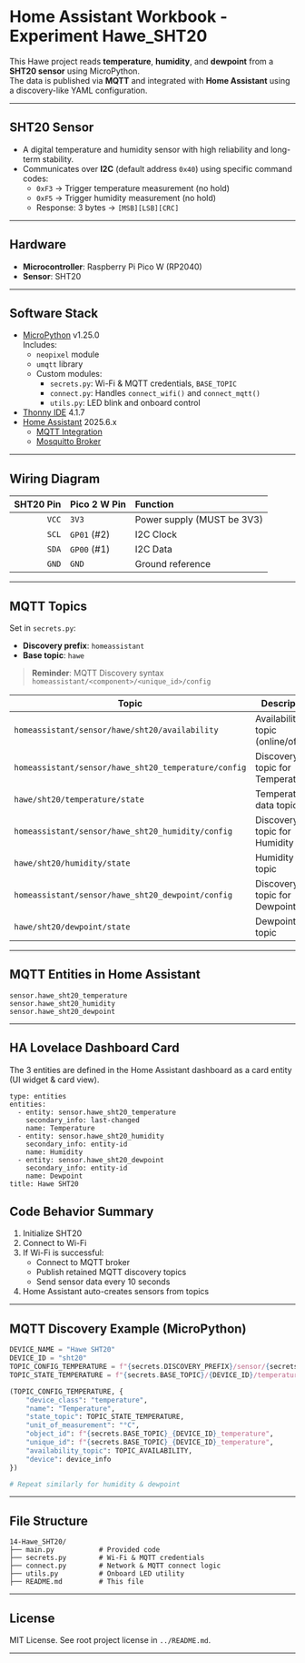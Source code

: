 # Home Assistant Workbook - Experiment Hawe_SHT20

This Hawe project reads **temperature**, **humidity**, and **dewpoint** from a **SHT20 sensor** using MicroPython.  
The data is published via **MQTT** and integrated with **Home Assistant** using a discovery-like YAML configuration.

---

## SHT20 Sensor

- A digital temperature and humidity sensor with high reliability and long-term stability.
- Communicates over **I2C** (default address `0x40`) using specific command codes:
  - `0xF3` → Trigger temperature measurement (no hold)
  - `0xF5` → Trigger humidity measurement (no hold)
  - Response: 3 bytes → `[MSB][LSB][CRC]`

---

## Hardware

- **Microcontroller**: Raspberry Pi Pico W (RP2040)
- **Sensor**: SHT20

---

## Software Stack

- [MicroPython](https://micropython.org) v1.25.0  
  Includes:
  - `neopixel` module
  - `umqtt` library
  - Custom modules:
    - `secrets.py`: Wi-Fi & MQTT credentials, `BASE_TOPIC`
    - `connect.py`: Handles `connect_wifi()` and `connect_mqtt()`
    - `utils.py`: LED blink and onboard control
- [Thonny IDE](https://thonny.org) 4.1.7
- [Home Assistant](https://www.home-assistant.io) 2025.6.x
  - [MQTT Integration](https://www.home-assistant.io/integrations/mqtt)
  - [Mosquitto Broker](https://mosquitto.org/)

---

## Wiring Diagram

| SHT20 Pin | Pico 2 W Pin | Function                   |
|----------:|:-------------|:---------------------------|
| `VCC`     | `3V3`        | Power supply (MUST be 3V3) |
| `SCL`     | `GP01` (#2)  | I2C Clock                  |
| `SDA`     | `GP00` (#1)  | I2C Data                   |
| `GND`     | `GND`        | Ground reference           |

---

## MQTT Topics

Set in `secrets.py`:

- **Discovery prefix**: `homeassistant`
- **Base topic**: `hawe`

> **Reminder**: MQTT Discovery syntax  
> `homeassistant/<component>/<unique_id>/config`

| Topic                                                | Description                                            |
|------------------------------------------------------|--------------------------------------------------------|
| `homeassistant/sensor/hawe/sht20/availability`       | Availability topic (online/offline)                    |
| `homeassistant/sensor/hawe_sht20_temperature/config` | Discovery topic for Temperature                        |
| `hawe/sht20/temperature/state`                       | Temperature data topic                                 |
| `homeassistant/sensor/hawe_sht20_humidity/config`    | Discovery topic for Humidity                           |
| `hawe/sht20/humidity/state`                          | Humidity data topic                                    |
| `homeassistant/sensor/hawe_sht20_dewpoint/config`    | Discovery topic for Dewpoint                           |
| `hawe/sht20/dewpoint/state`                          | Dewpoint data topic                                    |

---

## MQTT Entities in Home Assistant
```
sensor.hawe_sht20_temperature
sensor.hawe_sht20_humidity
sensor.hawe_sht20_dewpoint
```

---

## HA Lovelace Dashboard Card
The 3 entities are defined in the Home Assistant dashboard as a card entity (UI widget & card view).
```
type: entities
entities:
  - entity: sensor.hawe_sht20_temperature
    secondary_info: last-changed
    name: Temperature
  - entity: sensor.hawe_sht20_humidity
    secondary_info: entity-id
    name: Humidity
  - entity: sensor.hawe_sht20_dewpoint
    secondary_info: entity-id
    name: Dewpoint
title: Hawe SHT20
```

## Code Behavior Summary

1. Initialize SHT20
2. Connect to Wi-Fi
3. If Wi-Fi is successful:
   - Connect to MQTT broker
   - Publish retained MQTT discovery topics
   - Send sensor data every 10 seconds
4. Home Assistant auto-creates sensors from topics

---

## MQTT Discovery Example (MicroPython)

```python
DEVICE_NAME = "Hawe SHT20"
DEVICE_ID = "sht20"
TOPIC_CONFIG_TEMPERATURE = f"{secrets.DISCOVERY_PREFIX}/sensor/{secrets.BASE_TOPIC}_{DEVICE_ID}_temperature/config"
TOPIC_STATE_TEMPERATURE = f"{secrets.BASE_TOPIC}/{DEVICE_ID}/temperature/state"

(TOPIC_CONFIG_TEMPERATURE, {
    "device_class": "temperature",
    "name": "Temperature",
    "state_topic": TOPIC_STATE_TEMPERATURE,
    "unit_of_measurement": "°C",
    "object_id": f"{secrets.BASE_TOPIC}_{DEVICE_ID}_temperature",
    "unique_id": f"{secrets.BASE_TOPIC}_{DEVICE_ID}_temperature",
    "availability_topic": TOPIC_AVAILABILITY,
    "device": device_info
})

# Repeat similarly for humidity & dewpoint
```

---

## File Structure

```plaintext
14-Hawe_SHT20/
├── main.py           # Provided code
├── secrets.py        # Wi-Fi & MQTT credentials
├── connect.py        # Network & MQTT connect logic
├── utils.py          # Onboard LED utility
├── README.md         # This file
```

---

## License

MIT License. See root project license in `../README.md`.

---

